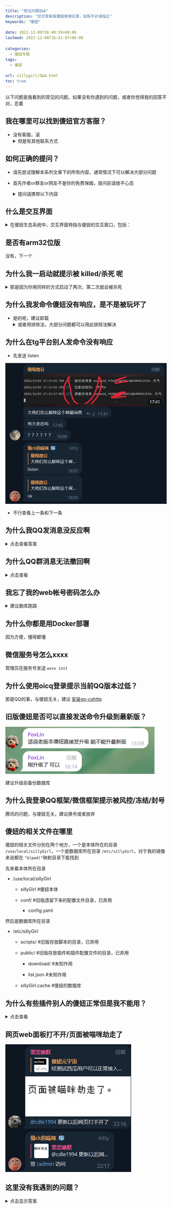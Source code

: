 ```yaml
---
title: "常见问题Q&A"
description: "仅分享新版傻妞使用记录，如有不对请指正"
keywords: "傻妞"

date: 2022-12-08T16:40:59+08:00
lastmod: 2022-12-08T16:41:07+08:00

categories:
  - 傻妞专题
tags:
  - 傻妞

url: sillygirl/Q&A.html
toc: true
---
```

以下问题是我看到的常见的问题，如果没有你遇到的问题，或者你觉得我的回答不对，忍着

## 我在哪里可以找到傻妞官方客服？

  - 没有客服，滚
    <details>
    <summary>但是有其他联系方式</summary>
    <pre>
        - TG频道 <a href="https://t.me/kczz2021">傻妞元宇宙</a>
        - TG群组 <a href="https://t.me/trialerr">好好学习群</a>
        - QQ群组 <a href="https://jq.qq.com/?_wv=1027&k=rtL5kSVO">傻妞技术交流群</a> PS:近乎死群
        - 微信群组 PS:早就死群了
        - 项目地址 <a href="https://github.com/cdle/sillyGirl">https://github.com/cdle/sillyGirl</a> PS：没什么用，只能下载最新版本
    </pre>
    </details>

## 如何正确的提问？

  - 请先尝试理解本系列文章下的所有内容，通常情况下可以解决大部分问题

  - 首先作者or群友or网友不是你的免费保姆，提问前请放平心态

    <details>
    <summary>提问请携带以下内容</summary>
    <pre>
      - 准确描述问题
      - 你的尝试记录
      - 交互界面对话截图
      - 傻妞后台日志截图
      - 傻妞web面板F12截图
      - 必要时候提供服务器连接方式给作者进行诊断
    </pre>
    </details>

## 什么是交互界面

  <details>
  <summary>在傻妞生态系统中，交互界面特指与傻妞的交互窗口，包括：</summary>
  <pre>
  - ssh终端交互
  - 各平台机器人聊天窗口
  - web面板右下角交互界面
  </pre>
  </details>

## 是否有arm32位版

  没有，下一个

## 为什么我一启动就提示被 **killed/杀死** 呢
  <details>
  <summary>那是因为你用同样的方式启动了两次，第二次就会被杀死</summary>
  <pre>
    - 解决方法也很简单，杀死以前的傻妞，重新启动就好了，至于怎么操作，取决于你是什么样的启动方式，参考
    - 或者换Docker版
  </pre>
  </details>

## 为什么我发命令傻妞没有响应，是不是被玩坏了

  - 是的呢，建议卸载
    <details>
    <summary>或者用排除法，大部分问题都可以用此排除法解决</summary>
    <pre>
      1. 首先你要知道傻妞是否有你发送的命令，去已安装插件查看
      2. 你应该检查你是否对接各平台正常，也就是收发消息是否正常
      3. 如果傻妞本体版本与插件版本相差过大也会出现这种情况
      4. 如果是ssh终端交互模式，确定你是不是在交互模式启动的，即 -t
    </pre>
    </details>

## 为什么在tg平台别人发命令没有响应

  - 先发送 listen

  ![image.png](Q&A/image.png)

  - 不行查看上一条和下一条

## 为什么我QQ发消息没反应啊

  <details>
  <summary>点击查看答案</summary>
  <pre>
    - 某些命令仅限管理员使用
    - 某些插件设置了仅在某些平台生效
    - 尝试 
    - 或者查看上两条
  </pre>
  </details>

## 为什么QQ群消息无法撤回啊
  <details>
  <summary>点击查看</summary>
  <pre>
    - 需要傻妞控制的QQ机器人有撤回权限，设置为群管理即可
    - 插件需要有撤回机制
  </pre>
  </details>

##  我忘了我的web帐号密码怎么办
  <details>
  <summary>建议删库跑路</summary>
  <pre>
      #设置账号
      set silly name xxxx
      #设置密码
      set silly password xxxx
      #查看账号
      get silly name
      #查看密码
      get silly password
  </pre>
  </details>

##  为什么你都是用Docker部署

  因为方便，懂得都懂

##  微信服务号怎么xxxx

  管理员在服务号发送 `wxsv init`

##  为什么使用oicq登录提示当前QQ版本过低？

  那是QQ的事，与傻妞无关，建议 [安装go-cqhttp](install-go-cqhttp.html)

##  旧版傻妞是否可以直接发送命令升级到最新版？

  ![image.png](Q&A/image1.png)

  建议升级前备份数据库

##  为什么我登录QQ框架/微信框架提示被风控/冻结/封号

  腾讯的问题，与傻妞无关。建议换号或者放弃

## 傻妞的相关文件在哪里

  傻妞的相关文件分别在两个地方，一个是本体所在的目录 `/use/local/sillyGirl`，一个是数据库所在目录 `/etc/sillyGirl`，对于我的镜像来说都在 `"$(pwd)"`映射目录下能找到

  先来看本体所在目录

  - /use/local/sillyGirl

    - sillyGirl #傻妞本体

    - conf/ #旧版遗留下来的配置文件目录，已弃用

      - config.yaml

  然后是数据库所在目录

  - /etc/sillyGirl

    - scripts/ #旧版存放脚本的目录，已弃用

    - public/ #旧版存放插件和插件配置文件的目录，已弃用

      - download/ #未知作用

      - list.json #未知作用

    - sillyGirl.cache #傻妞的数据库

## 为什么有些插件别人的傻妞正常但是我不能用？
  <details>
  <summary>点击查看</summary>
  <pre>
    - 升级插件
    - 部分插件需要申请key，去插件注释查看
  </pre>
  </details>

## 网页web面板打不开/页面被喵咪劫走了

  ![image.png](Q&A/image2.png)











## 这里没有我遇到的问题？
<details>
<summary>点击显示答案</summary>
<pre>
请查看<a herf="Q&A.html#如何正确的提问？">如何正确的提问？</a>或者放弃使用傻妞，推荐使用奥特曼
</pre>
</details>